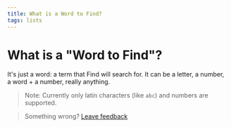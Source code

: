 ```yaml
---
title: What is a Word to Find?
tags: lists
---
```

# What is a "Word to Find"?
It's just a word: a term that Find will search for. It can be a letter, a number, a word + a number, really anything.
> Note: Currently only latin characters (like `abc`) and numbers are supported.

> Something wrong? [Leave feedback](https://forms.gle/agdyoB9PFfnv8cU1A/)

